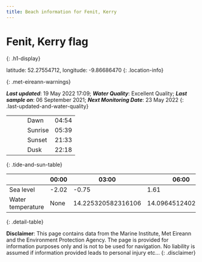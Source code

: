 ```yaml
---
title: Beach information for Fenit, Kerry
---
```

# Fenit, Kerry <span class="material-icons blue-flag" alt="This a Blue Flag beach">flag</span>
{: .h1-display}

latitude: 52.27554712, longitude: -9.86686470
{: .location-info}


{: .met-eireann-warnings}

___Last updated___: 19 May 2022 17:09; ___Water Quality___: Excellent Quality;
___Last sample on___: 06 September 2021; ___Next Monitoring Date___: 23 May 2022
{: .last-updated-and-water-quality}

|   |   |   |   |   |
|---|---|---|---|---|
|   |   |   | Dawn  | 04:54 |
|   |   |   | Sunrise  | 05:39 |
|   |   |   | Sunset  | 21:33 |
|   |   |   | Dusk  | 22:18 |
{: .tide-and-sun-table}

<div></div>

| | 00:00 | 03:00 | 06:00 | 09:00 | 12:00 | 15:00 | 18:00 | 21:00 |
|---|---|---|---|---|---|---|---|---|
| Sea level | -2.02 | -0.75 | 1.61 | 0.71| -1.67 | -0.82 | 1.6 | 1.08 |
| Water temperature | None | 14.225320582316106 | 14.096451240214337 | 14.13492718889014 | 14.285011599579148 | 14.39026526735416 | 14.386845116715175 | 14.404152303538872 |
{: .detail-table}

__Disclaimer__: This page contains data from the Marine Institute,
Met Eireann and the Environment Protection Agency. The page is provided for
information purposes only and is not to be used for navigation. No liability
is assumed if information provided leads to personal injury etc...
{: .disclaimer}